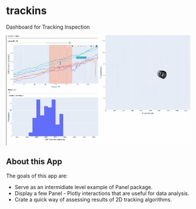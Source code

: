 # trackins
Dashboard for Tracking Inspection 

![Logo](trackins.jpg)

## About this App
The goals of this app are:

- Serve as an intermidiate level example of Panel package.
- Display a few Panel - Plotly interactions that are useful for data analysis.
- Crate a quick way of assessing results of 2D tracking algorithms.